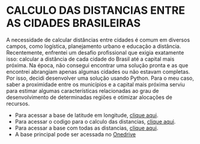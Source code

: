 # CALCULO DAS DISTANCIAS ENTRE AS CIDADES BRASILEIRAS

A necessidade de calcular distâncias entre cidades é comum em diversos campos, como logística, planejamento urbano e educação a distância. Recentemente, enfrentei um desafio profissional que exigia exatamente isso: calcular a distância de cada cidade do Brasil até a capital mais próxima. Na época, não consegui encontrar uma solução pronta e as que encontrei abrangiam apenas algumas cidades ou não estavam completas. Por isso, decidi desenvolver uma solução usando Python.
Para o meu caso, saber a proximidade entre os municípios e a capital mais próxima serviu para estimar algumas características relacionadas ao grau de desenvolvimento de determinadas regiões e otimizar alocações de recursos.

- Para acessar a base de latitude em longitude, [clique aqui](https://github.com/mateusengq/DISTANCIA_MUNICIPIOS_BRASIL/tree/main/BASES).
- Para acessar o codigo para o calculo das distancias, [clique aqui](https://github.com/mateusengq/DISTANCIA_MUNICIPIOS_BRASIL/blob/main/calculo_distancias.ipynb).
- Para acessar a base com todas as distancias, [clique aqui](https://github.com/mateusengq/DISTANCIA_MUNICIPIOS_BRASIL/tree/main/BASES).
-   A base principal pode ser acessada no [Onedrive](https://1drv.ms/f/s!ArBAp6uvPxxSkP85almwcAxfseldzg?e=zBmQhI)
